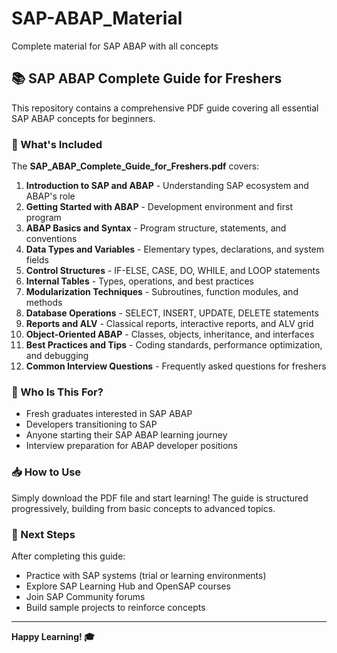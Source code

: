 # SAP-ABAP_Material
Complete material for SAP ABAP with all concepts

## 📚 SAP ABAP Complete Guide for Freshers

This repository contains a comprehensive PDF guide covering all essential SAP ABAP concepts for beginners.

### 📖 What's Included

The **SAP_ABAP_Complete_Guide_for_Freshers.pdf** covers:

1. **Introduction to SAP and ABAP** - Understanding SAP ecosystem and ABAP's role
2. **Getting Started with ABAP** - Development environment and first program
3. **ABAP Basics and Syntax** - Program structure, statements, and conventions
4. **Data Types and Variables** - Elementary types, declarations, and system fields
5. **Control Structures** - IF-ELSE, CASE, DO, WHILE, and LOOP statements
6. **Internal Tables** - Types, operations, and best practices
7. **Modularization Techniques** - Subroutines, function modules, and methods
8. **Database Operations** - SELECT, INSERT, UPDATE, DELETE statements
9. **Reports and ALV** - Classical reports, interactive reports, and ALV grid
10. **Object-Oriented ABAP** - Classes, objects, inheritance, and interfaces
11. **Best Practices and Tips** - Coding standards, performance optimization, and debugging
12. **Common Interview Questions** - Frequently asked questions for freshers

### 🎯 Who Is This For?

- Fresh graduates interested in SAP ABAP
- Developers transitioning to SAP
- Anyone starting their SAP ABAP learning journey
- Interview preparation for ABAP developer positions

### 📥 How to Use

Simply download the PDF file and start learning! The guide is structured progressively, building from basic concepts to advanced topics.

### 🚀 Next Steps

After completing this guide:
- Practice with SAP systems (trial or learning environments)
- Explore SAP Learning Hub and OpenSAP courses
- Join SAP Community forums
- Build sample projects to reinforce concepts

---

**Happy Learning! 🎓**
